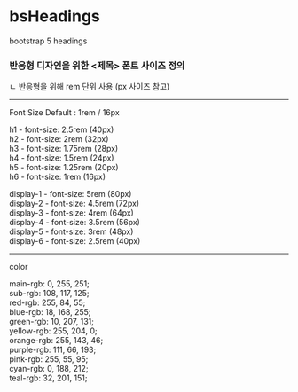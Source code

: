 # bsHeadings
bootstrap 5 headings

### 반응형 디자인을 위한 <제목> 폰트 사이즈 정의
ㄴ 반응형을 위해 rem 단위 사용 (px 사이즈 참고)

---------------------------------------------

Font Size Default : 1rem / 16px


h1 - font-size: 2.5rem (40px)   
h2 - font-size: 2rem (32px)   
h3 - font-size: 1.75rem (28px)   
h4 - font-size: 1.5rem (24px)   
h5 - font-size: 1.25rem (20px)   
h6 - font-size: 1rem (16px)

display-1 - font-size: 5rem (80px)   
display-2 - font-size: 4.5rem (72px)   
display-3 - font-size: 4rem (64px)   
display-4 - font-size: 3.5rem (56px)   
display-5 - font-size: 3rem (48px)   
display-6 - font-size: 2.5rem (40px)

---------------------------------------------

color 

main-rgb: 0, 255, 251;   
sub-rgb: 108, 117, 125;   
red-rgb: 255, 84, 55;   
blue-rgb: 18, 168, 255;   
green-rgb: 10, 207, 131;   
yellow-rgb: 255, 204, 0;   
orange-rgb: 255, 143, 46;   
purple-rgb: 111, 66, 193;   
pink-rgb: 255, 55, 95;   
cyan-rgb: 0, 188, 212;   
teal-rgb: 32, 201, 151;   
